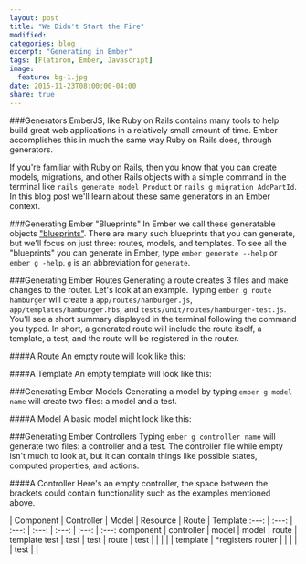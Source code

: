 ```yaml
---
layout: post
title: "We Didn't Start the Fire"
modified:
categories: blog
excerpt: "Generating in Ember"
tags: [Flatiron, Ember, Javascript]
image:
  feature: bg-1.jpg
date: 2015-11-23T08:00:00-04:00
share: true
---
```


###Generators
EmberJS, like Ruby on Rails contains many tools to help build great web applications in a relatively small amount of time. Ember accomplishes this in much the same way Ruby on Rails does, through generators.

If you're familiar with Ruby on Rails, then you know that you can create models, migrations, and other Rails objects with a simple command in the terminal like `rails generate model Product` or `rails g migration AddPartId`. In this blog post we'll learn about these same generators in an Ember context.

###Generating Ember "Blueprints"
In Ember we call these generatable objects ["blueprints"](http://www.ember-cli.com/extending/). There are many such blueprints that you can generate, but we'll focus on just three: routes, models, and templates. To see all the "blueprints" you can generate in Ember, type `ember generate --help` or `ember g -help`. `g` is an abbreviation for `generate`.

###Generating Ember Routes
Generating a route creates 3 files and make changes to the router. Let's look at an example. Typing `ember g route hamburger` will create a `app/routes/hanburger.js`, `app/templates/hamburger.hbs`, and `tests/unit/routes/hamburger-test.js`. You'll see a short summary displayed in the terminal following the command you typed. In short, a generated route will include the route itself, a template, a test, and the route will be registered in the router.

####A Route
An empty route will look like this:
<script src="https://gist.github.com/Gilmoursa/7a25126dc50586fa0e23.js"></script>

####A Template
An empty template will look like this:
<script src="https://gist.github.com/Gilmoursa/6f823a3ab98b11c00ad8.js"></script>

###Generating Ember Models
Generating a model by typing `ember g model name` will create two files: a model and a test. 

####A Model
A basic model might look like this:
<script src="https://gist.github.com/Gilmoursa/355e67ef3e0a45dd1f08.js"></script>

###Generating Ember Controllers
Typing `ember g controller name` will generate two files: a controller and a test. The controller file while empty isn't much to look at, but it can contain things like possible states, computed properties, and actions.

####A Controller
Here's an empty controller, the space between the brackets could contain functionality such as the examples mentioned above.
<script src="https://gist.github.com/Gilmoursa/52fe1688d8c0ced0736b.js"></script>


   | Component | Controller | Model | Resource | Route | Template
 :---: | :---: | :---: | :---: | :---: | :---: | :---: 
 component | controller | model | model | route | template 
 test | test | test | route | test | 
  | | | | template | *registers router | 
  | | | | test |  | 





  
